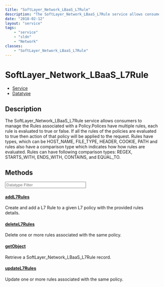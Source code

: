 ```yaml
---
title: "SoftLayer_Network_LBaaS_L7Rule"
description: "The SoftLayer_Network_LBaaS_L7Rule service allows consumers to manage the Rules associated with a Policy.Polices have mu... "
date: "2018-02-12"
layout: "service"
tags:
    - "service"
    - "sldn"
    - "Network"
classes:
    - "SoftLayer_Network_LBaaS_L7Rule"
---
```

# SoftLayer_Network_LBaaS_L7Rule
<div id='service-datatype'>
    <ul id='sldn-reference-tabs'>
    <li id='service'> <a href='/reference/services/SoftLayer_Network_LBaaS_L7Rule' >Service</a></li>    <li id='datatype'> <a href='/reference/datatypes/SoftLayer_Network_LBaaS_L7Rule' >Datatype</a></li>
    </ul>
</div>

## Description
The SoftLayer_Network_LBaaS_L7Rule service allows consumers to manage the Rules associated with a Policy.Polices have multiple rules, each rule is evaluated to true or false. If all the rules of the policies are evaluated to true then action of that policy will be applied to the request. Rules have types, which can be HOST_NAME, FILE_TYPE, HEADER, COOKIE, PATH and rules also have a comparison type which indicates how how rules are evaluated. Rules can have following comparison types: REGEX, STARTS_WITH, ENDS_WITH, CONTAINS, and EQUAL_TO. 



        
<div id="properties" class="content service-content">

## Methods

<div class="view-filters">
    <div class="clearfix">
        <div class="search-input-box">
            <input placeholder="Datatype Filter" onkeyup="titleSearch(inputId='edit-combine', divId='method-div', elementClass='method-row')" 
                type="text" id="edit-combine" value="" size="30" maxlength="128" class="form-text">
        </div>
    </div>
</div>

#### [addL7Rules](/reference/services/SoftLayer_Network_LBaaS_L7Rule/addL7Rules)
Create and add a L7 Rule to a given L7 policy with the provided rules details. 

#### [deleteL7Rules](/reference/services/SoftLayer_Network_LBaaS_L7Rule/deleteL7Rules)
Delete one or more rules associated with the same policy. 

#### [getObject](/reference/services/SoftLayer_Network_LBaaS_L7Rule/getObject)
Retrieve a SoftLayer_Network_LBaaS_L7Rule record.

#### [updateL7Rules](/reference/services/SoftLayer_Network_LBaaS_L7Rule/updateL7Rules)
Update one or more rules associated with the same policy. 

</div>

